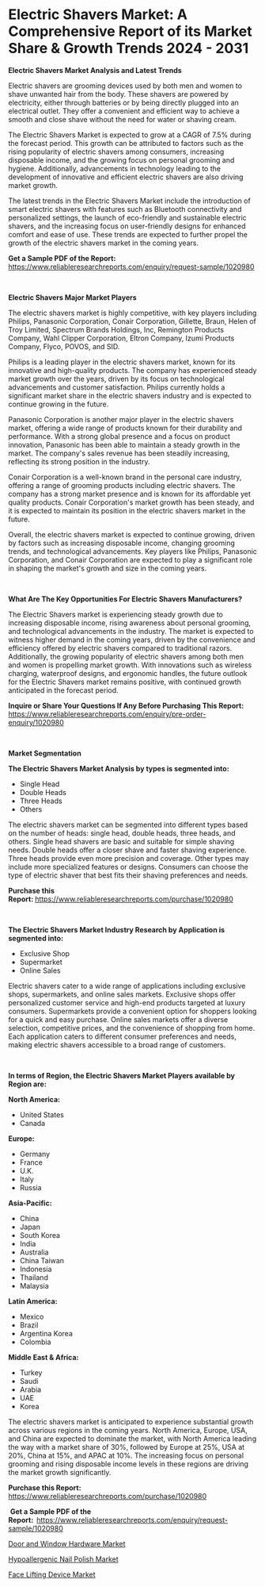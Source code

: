 <p><h1>Electric Shavers Market: A Comprehensive Report of its Market Share & Growth Trends 2024 - 2031</h1></p><p><strong>Electric Shavers Market Analysis and Latest Trends</strong></p>
<p><p>Electric shavers are grooming devices used by both men and women to shave unwanted hair from the body. These shavers are powered by electricity, either through batteries or by being directly plugged into an electrical outlet. They offer a convenient and efficient way to achieve a smooth and close shave without the need for water or shaving cream.</p><p>The Electric Shavers Market is expected to grow at a CAGR of 7.5% during the forecast period. This growth can be attributed to factors such as the rising popularity of electric shavers among consumers, increasing disposable income, and the growing focus on personal grooming and hygiene. Additionally, advancements in technology leading to the development of innovative and efficient electric shavers are also driving market growth.</p><p>The latest trends in the Electric Shavers Market include the introduction of smart electric shavers with features such as Bluetooth connectivity and personalized settings, the launch of eco-friendly and sustainable electric shavers, and the increasing focus on user-friendly designs for enhanced comfort and ease of use. These trends are expected to further propel the growth of the electric shavers market in the coming years.</p></p>
<p><strong>Get a Sample PDF of the Report:&nbsp;</strong> <a href="https://www.reliableresearchreports.com/enquiry/request-sample/1020980">https://www.reliableresearchreports.com/enquiry/request-sample/1020980</a></p>
<p>&nbsp;</p>
<p><strong>Electric Shavers Major Market Players</strong></p>
<p><p>The electric shavers market is highly competitive, with key players including Philips, Panasonic Corporation, Conair Corporation, Gillette, Braun, Helen of Troy Limited, Spectrum Brands Holdings, Inc, Remington Products Company, Wahl Clipper Corporation, Eltron Company, Izumi Products Company, Flyco, POVOS, and SID.</p><p>Philips is a leading player in the electric shavers market, known for its innovative and high-quality products. The company has experienced steady market growth over the years, driven by its focus on technological advancements and customer satisfaction. Philips currently holds a significant market share in the electric shavers industry and is expected to continue growing in the future.</p><p>Panasonic Corporation is another major player in the electric shavers market, offering a wide range of products known for their durability and performance. With a strong global presence and a focus on product innovation, Panasonic has been able to maintain a steady growth in the market. The company's sales revenue has been steadily increasing, reflecting its strong position in the industry.</p><p>Conair Corporation is a well-known brand in the personal care industry, offering a range of grooming products including electric shavers. The company has a strong market presence and is known for its affordable yet quality products. Conair Corporation's market growth has been steady, and it is expected to maintain its position in the electric shavers market in the future.</p><p>Overall, the electric shavers market is expected to continue growing, driven by factors such as increasing disposable income, changing grooming trends, and technological advancements. Key players like Philips, Panasonic Corporation, and Conair Corporation are expected to play a significant role in shaping the market's growth and size in the coming years.</p></p>
<p>&nbsp;</p>
<p><strong>What Are The Key Opportunities For Electric Shavers Manufacturers?</strong></p>
<p><p>The Electric Shavers market is experiencing steady growth due to increasing disposable income, rising awareness about personal grooming, and technological advancements in the industry. The market is expected to witness higher demand in the coming years, driven by the convenience and efficiency offered by electric shavers compared to traditional razors. Additionally, the growing popularity of electric shavers among both men and women is propelling market growth. With innovations such as wireless charging, waterproof designs, and ergonomic handles, the future outlook for the Electric Shavers market remains positive, with continued growth anticipated in the forecast period.</p></p>
<p><strong>Inquire or Share Your Questions If Any Before Purchasing This Report:</strong> <a href="https://www.reliableresearchreports.com/enquiry/pre-order-enquiry/1020980">https://www.reliableresearchreports.com/enquiry/pre-order-enquiry/1020980</a></p>
<p>&nbsp;</p>
<p><strong>Market Segmentation</strong></p>
<p><strong>The Electric Shavers Market Analysis by types is segmented into:</strong></p>
<p><ul><li>Single Head</li><li>Double Heads</li><li>Three Heads</li><li>Others</li></ul></p>
<p><p>The electric shavers market can be segmented into different types based on the number of heads: single head, double heads, three heads, and others. Single head shavers are basic and suitable for simple shaving needs. Double heads offer a closer shave and faster shaving experience. Three heads provide even more precision and coverage. Other types may include more specialized features or designs. Consumers can choose the type of electric shaver that best fits their shaving preferences and needs.</p></p>
<p><strong>Purchase this Report:&nbsp;</strong><a href="https://www.reliableresearchreports.com/purchase/1020980">https://www.reliableresearchreports.com/purchase/1020980</a></p>
<p>&nbsp;</p>
<p><strong>The Electric Shavers Market Industry Research by Application is segmented into:</strong></p>
<p><ul><li>Exclusive Shop</li><li>Supermarket</li><li>Online Sales</li></ul></p>
<p><p>Electric shavers cater to a wide range of applications including exclusive shops, supermarkets, and online sales markets. Exclusive shops offer personalized customer service and high-end products targeted at luxury consumers. Supermarkets provide a convenient option for shoppers looking for a quick and easy purchase. Online sales markets offer a diverse selection, competitive prices, and the convenience of shopping from home. Each application caters to different consumer preferences and needs, making electric shavers accessible to a broad range of customers.</p></p>
<p>&nbsp;</p>
<p><strong>In terms of Region, the Electric Shavers Market Players available by Region are:</strong></p>
<p>
    <p> <strong> North America: </strong>
        <ul>
            <li>United States</li>
            <li>Canada</li>
        </ul>
        </p> 
    <p> <strong> Europe: </strong>
        <ul>
            <li>Germany</li>
            <li>France</li>
            <li>U.K.</li>
            <li>Italy</li>
            <li>Russia</li>
        </ul>
        </p> 
    <p> <strong> Asia-Pacific: </strong>
        <ul>
            <li>China</li>
            <li>Japan</li>
            <li>South Korea</li>
            <li>India</li>
            <li>Australia</li>
            <li>China Taiwan</li>
            <li>Indonesia</li>
            <li>Thailand</li>
            <li>Malaysia</li>
        </ul>
        </p> 
    <p> <strong> Latin America: </strong>
        <ul>
            <li>Mexico</li>
            <li>Brazil</li>
            <li>Argentina Korea</li>
            <li>Colombia</li>
        </ul>
        </p> 
    <p> <strong> Middle East & Africa: </strong>
        <ul>
            <li>Turkey</li>
            <li>Saudi</li>
            <li>Arabia</li>
            <li>UAE</li>
            <li>Korea</li>
        </ul>
    </p>
    </p>
<p><p>The electric shavers market is anticipated to experience substantial growth across various regions in the coming years. North America, Europe, USA, and China are expected to dominate the market, with North America leading the way with a market share of 30%, followed by Europe at 25%, USA at 20%, China at 15%, and APAC at 10%. The increasing focus on personal grooming and rising disposable income levels in these regions are driving the market growth significantly.</p></p>
<p><strong>Purchase this Report: </strong><a href="https://www.reliableresearchreports.com/purchase/1020980">https://www.reliableresearchreports.com/purchase/1020980</a></p>
<p>&nbsp;<strong>Get a Sample PDF of the Report:&nbsp;&nbsp;</strong><a href="https://www.reliableresearchreports.com/enquiry/request-sample/1020980">https://www.reliableresearchreports.com/enquiry/request-sample/1020980</a></p>
<p><strong></strong></p>
<p><p><a href="https://github.com/bmorecock/Market-Research-Report-List-2/blob/main/door-and-window-hardware-market.md">Door and Window Hardware Market</a></p><p><a href="https://github.com/yemakinde/Market-Research-Report-List-1/blob/main/hypoallergenic-nail-polish-market.md">Hypoallergenic Nail Polish Market</a></p><p><a href="https://github.com/jsmusil/Market-Research-Report-List-2/blob/main/face-lifting-device-market.md">Face Lifting Device Market</a></p></p>